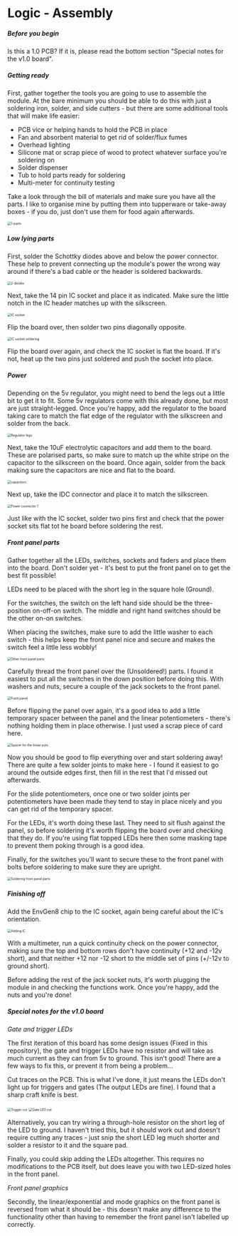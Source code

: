 # Logic - Assembly

##### Before you begin

Is this a 1.0 PCB? If it is, please read the bottom section "Special notes for the v1.0 board".

##### Getting ready

First, gather together the tools you are going to use to assemble the module. At the bare minimum you should be able to do this with just a soldering iron, solder, and side cutters - but there are some additional tools that will make life easier:

- PCB vice or helping hands to hold the PCB in place
- Fan and absorbent material to get rid of solder/flux fumes
- Overhead lighting
- Silicone mat or scrap piece of wood to protect whatever surface you're soldering on
- Solder dispenser
- Tub to hold parts ready for soldering
- Multi-meter for continuity testing

Take a look through the bill of materials and make sure you have all the parts. I like to organise mine by putting them into tupperware or take-away boxes - if you do, just don't use them for food again afterwards.

<img src="images/1-parts.jpg" alt="1-parts" style="zoom:50%;" />

##### Low lying parts

First, solder the Schottky diodes above and below the power connector. These help to prevent connecting up the module's power the wrong way around if there's a bad cable or the header is soldered backwards.

<img src="images/2-diodes.jpg" alt="2-diodes" style="zoom:50%;" />

Next, take the 14 pin IC socket and place it as indicated. Make sure the little notch in the IC header matches up with the silkscreen.

<img src="images/3-ic.jpg" alt="IC socket" style="zoom:50%;" />

Flip the board over, then solder two pins diagonally opposite. 

<img src="images/4-ic.jpg" alt="IC socket soldering" style="zoom:50%;" />

Flip the board over again, and check the IC socket is flat the board. If it's not, heat up the two pins just soldered and push the socket into place.

##### Power

Depending on the 5v regulator, you might need to bend the legs out a little bit to get it to fit. Some 5v regulators come with this already done, but most are just straight-legged. Once you're happy, add the regulator to the board taking care to match the flat edge of the regulator with the silkscreen and solder from the back.

<img src="images/5-regulator.jpg" alt="Regulator legs" style="zoom:50%;" />

Next, take the 10uF electrolytic capacitors and add them to the board. These are polarised parts, so make sure to match up the white stripe on the capacitor to the silkscreen on the board. Once again, solder from the back making sure the capacitors are nice and flat to the board.

<img src="images/6-caps.jpg" alt="capacitors" style="zoom:50%;" /> 

Next up, take the IDC connector and place it to match the silkscreen.

<img src="images/7-power.jpg" alt="Power connector 1" style="zoom:50%;" />

Just like with the IC socket, solder two pins first and check that the power socket sits flat tot he board before soldering the rest.

##### Front panel parts

Gather together all the LEDs, switches, sockets and faders and place them into the board. Don't solder yet - it's best to put the front panel on to get the best fit possible!

LEDs need to be placed with the short leg in the square hole (Ground).

For the switches, the switch on the left hand side should be the three-position on-off-on switch. The middle and right hand switches should be the other on-on switches.

When placing the switches, make sure to add the little washer to each switch - this helps keep the front panel nice and secure and makes the switch feel a little less wobbly!

<img src="images/9-front.jpg" alt="Other front panel parts" style="zoom:50%;" />

Carefully thread the front panel over the (Unsoldered!) parts. I found it easiest to put all the switches in the down position before doing this. With washers and nuts, secure a couple of the jack sockets to the front panel.

<img src="images/10-panel.jpg" alt="Front panel" style="zoom:50%;" />

Before flipping the panel over again, it's a good idea to add a little temporary spacer between the panel and the linear potentiometers - there's nothing holding them in place otherwise. I just used a scrap piece of  card here.

<img src="images/11-spacer.jpg" alt="Spacer for the linear pots" style="zoom:50%;" />

Now you should be good to flip everything over and start soldering away! There are quite a few solder joints to make here - I found it easiest to go around the outside edges first, then fill in the rest that I'd missed out afterwards.

For the slide potentiometers, once one or two solder joints per potentiometers have been made they tend to stay in place nicely and you can get rid of the temporary spacer.

For the LEDs, it's worth doing these last. They need to sit flush against the panel, so before soldering it's worth flipping the board over and checking that they do. If you're using flat topped LEDs here then some masking tape to prevent them poking through is a good idea.

Finally, for the switches you'll want to secure these to the front panel with bolts before soldering to make sure they are upright.

<img src="images/12-rear.jpg" alt="Soldering front panel parts" style="zoom:50%;" />



##### Finishing off

Add the EnvGen8 chip to the IC socket, again being careful about the IC's orientation.

<img src="images/13-ic.jpg" alt="Adding IC" style="zoom:50%;" />

With a multimeter, run a quick continuity check on the power connector, making sure the top and bottom rows don't have continuity (+12 and -12v short), and that neither +12 nor -12 short to the middle set of pins (+/-12v to ground short).

Before adding the rest of the jack socket nuts, it's worth plugging the module in and checking the functions work. Once you're happy, add the nuts and you're done!

##### Special notes for the v1.0 board

*Gate and trigger LEDs*

The first iteration of this board has some design issues (Fixed in this repository), the gate and trigger LEDs have no resistor and will take as much current as they can from 5v to ground. This isn't good! There are a few ways to fix this, or prevent it from being a problem...

Cut traces on the PCB. This is what I've done, it just means the LEDs don't light up for triggers and gates (The output LEDs are fine). I found that a sharp craft knife is best.

<img src="images/trace-cut-1.PNG" alt="Trigger cut" style="zoom:50%;" />

<img src="images/trace-cut-2.PNG" alt="Gate LED cut" style="zoom:50%;" />

Alternatively, you can try wiring a through-hole resistor on the short leg of the LED to ground. I haven't tried this, but it should work out and doesn't require cutting any traces - just snip the short LED leg much shorter and solder a resistor to it and the square pad.

Finally, you could skip adding the LEDs altogether. This requires no modifications to the PCB itself, but does leave you with two LED-sized holes in the front panel.

*Front panel graphics*

Secondly, the linear/exponential and mode graphics on the front panel is reversed from what it should be - this doesn't make any difference to the functionality other than having to remember the front panel isn't labelled up correctly.

